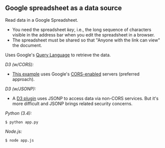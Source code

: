 
## Google spreadsheet as a data source

Read data in a Google Spreadsheet. 
* You need the spreadsheet <i>key</i>, i.e., the long sequence of characters visible in the address bar when you edit the spreadsheet in a browser.  
* The spreadsheet must be shared so that "Anyone with the link can view" the document.

Uses Google's <a href="https://developers.google.com/chart/interactive/docs/querylanguage">Query Language</a> to retrieve the data.

*D3 (w/CORS):*

* <a href="http://bl.ocks.org/pbogden/d46d6dbfcd6f35a3ccda">This example</a> uses Google's <a href="http://enable-cors.org">CORS-enabled</a> servers (preferred approach).  

*D3 (w/JSONP):*

* A <a href="http://bl.ocks.org/pbogden/62244b94a1da2db963db">D3 plugin</a> uses JSONP to access data via non-CORS services. But it's more difficult and JSONP brings related security concerns.

*Python (3.4):*
```
$ python app.py
```

*Node.js:*
```
$ node app.js
```
